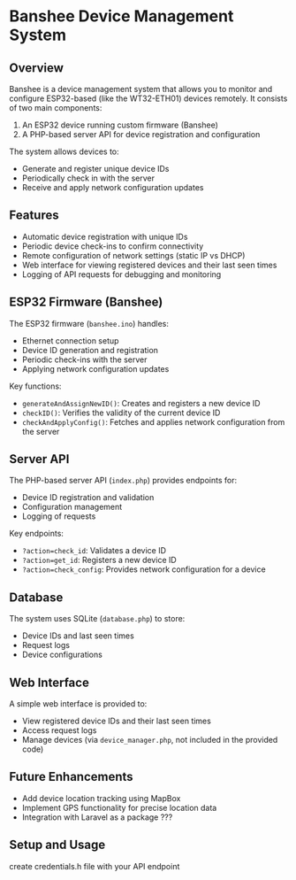# Banshee Device Management System

## Overview

Banshee is a device management system that allows you to monitor and configure ESP32-based (like the WT32-ETH01) devices remotely. It consists of two main components:

1. An ESP32 device running custom firmware (Banshee)
2. A PHP-based server API for device registration and configuration

The system allows devices to:
- Generate and register unique device IDs
- Periodically check in with the server
- Receive and apply network configuration updates

## Features

- Automatic device registration with unique IDs
- Periodic device check-ins to confirm connectivity
- Remote configuration of network settings (static IP vs DHCP)
- Web interface for viewing registered devices and their last seen times
- Logging of API requests for debugging and monitoring

## ESP32 Firmware (Banshee)

The ESP32 firmware (`banshee.ino`) handles:
- Ethernet connection setup
- Device ID generation and registration
- Periodic check-ins with the server
- Applying network configuration updates

Key functions:
- `generateAndAssignNewID()`: Creates and registers a new device ID
- `checkID()`: Verifies the validity of the current device ID
- `checkAndApplyConfig()`: Fetches and applies network configuration from the server

## Server API

The PHP-based server API (`index.php`) provides endpoints for:
- Device ID registration and validation
- Configuration management
- Logging of requests

Key endpoints:
- `?action=check_id`: Validates a device ID
- `?action=get_id`: Registers a new device ID
- `?action=check_config`: Provides network configuration for a device

## Database

The system uses SQLite (`database.php`) to store:
- Device IDs and last seen times
- Request logs
- Device configurations

## Web Interface

A simple web interface is provided to:
- View registered device IDs and their last seen times
- Access request logs
- Manage devices (via `device_manager.php`, not included in the provided code)

## Future Enhancements

- Add device location tracking using MapBox
- Implement GPS functionality for precise location data
- Integration with Laravel as a package ???

## Setup and Usage

create credentials.h file with your API endpoint
